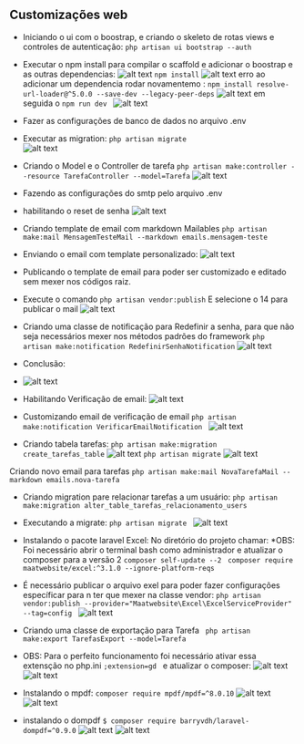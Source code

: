 ## Customizações web
* Iniciando o ui com o boostrap, e criando o skeleto de rotas views e controles de autenticação:
```php artisan ui bootstrap --auth```
* Executar o npm install para compilar o scaffold e adicionar o boostrap e as outras dependencias:
![alt text](image.png)
``` npm install ```
![alt text](image-1.png) erro ao adicionar um dependencia rodar novamentemo :
```npm install resolve-url-loader@^5.0.0 --save-dev --legacy-peer-deps```
![alt text](image-2.png)
em seguida o 
```npm run dev ```
![alt text](image-3.png)

* Fazer as configurações de banco de dados no arquivo .env
* Executar as migration:
```php artisan migrate```  
![alt text](image-4.png)

* Criando o Model e o Controller de tarefa
```php artisan make:controller --resource TarefaController --model=Tarefa```
![alt text](image-5.png)

* Fazendo as configurações do smtp pelo arquivo .env
* habilitando o reset de senha
![alt text](image-6.png)

* Criando template de email com markdown Mailables
```php artisan make:mail MensagemTesteMail --markdown emails.mensagem-teste```
* Enviando o email com template personalizado:
![alt text](image-7.png)

* Publicando o template de email para poder ser customizado e editado sem mexer nos códigos raiz.
* Execute o comando
 ```php artisan vendor:publish```
 E selecione o 14 para publicar o mail
 ![alt text](image-8.png)
 * Criando uma classe de notificação para Redefinir a senha, para que não seja necessários mexer nos métodos padrões do framework
 ```php artisan make:notification RedefinirSenhaNotification```
 ![alt text](image-9.png)

 * Conclusão:
 * ![alt text](image-10.png)

* Habilitando Verificação de email:
![alt text](image-11.png)

* Customizando email de verificação de email
```php artisan make:notification VerificarEmailNotification ```
![alt text](image-12.png)

* Criando tabela tarefas:
```php artisan make:migration create_tarefas_table```
![alt text](image-13.png)
```php artisan migrate```
![alt text](image-14.png)

Criando novo email para tarefas
```php artisan make:mail NovaTarefaMail --markdown emails.nova-tarefa```

* Criando migration pare relacionar tarefas a um usuário:
```php artisan make:migration alter_table_tarefas_relacionamento_users```

* Executando a migrate:
```php artisan migrate ```
![alt text](image-15.png)

* Instalando o pacote laravel Excel:
No diretório do projeto chamar:
*OBS: Foi necessário abrir o terminal bash como administrador e atualizar o composer para a versão 2 ```composer self-update --2 ```
```composer require maatwebsite/excel:^3.1.0 --ignore-platform-reqs```
* É necessário publicar o arquivo exel para poder fazer configurações específicar para n ter que mexer na classe vendor:
```php artisan vendor:publish --provider="Maatwebsite\Excel\ExcelServiceProvider" --tag=config ```
![alt text](image-16.png)

* Criando uma classe de exportação para Tarefa
``` php artisan make:export TarefasExport --model=Tarefa```
* OBS: Para o perfeito funcionamento foi necessário ativar essa extensção no php.ini ```;extension=gd ``` e atualizar o composer:
![alt text](image-17.png)
![alt text](image-18.png)

* Instalando o mpdf:
`composer require mpdf/mpdf=^8.0.10`
![alt text](image-19.png)
![alt text](image-20.png)

* instalando o dompdf
`$ composer require barryvdh/laravel-dompdf=^0.9.0`
![alt text](image-22.png)
![alt text](image-21.png)